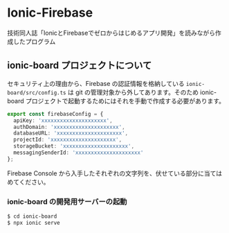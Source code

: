 # Ionic-Firebase

技術同人誌「IonicとFirebaseでゼロからはじめるアプリ開発」を読みながら作成したプログラム

## ionic-board プロジェクトについて

セキュリティ上の理由から、Firebase の認証情報を格納している ``ionic-board/src/config.ts`` は git の管理対象から外してあります。そのため ionic-board プロジェクトで起動するためにはそれを手動で作成する必要があります。

```ts
export const firebaseConfig = {
  apiKey: 'xxxxxxxxxxxxxxxxxxxxx',
  authDomain: 'xxxxxxxxxxxxxxxxxxxxx',
  databaseURL: 'xxxxxxxxxxxxxxxxxxxxx',
  projectId: 'xxxxxxxxxxxxxxxxxxxxx',
  storageBucket: 'xxxxxxxxxxxxxxxxxxxxx',
  messagingSenderId: 'xxxxxxxxxxxxxxxxxxxxx'
};
```

Firebase Console から入手したそれぞれの文字列を、伏せている部分に当てはめてください。

### ionic-board の開発用サーバーの起動

```bash
$ cd ionic-board
$ npx ionic serve
```
